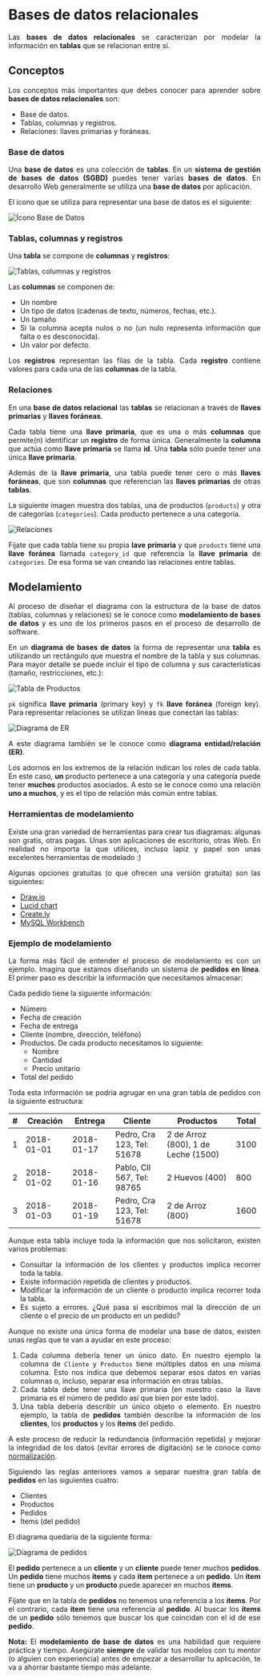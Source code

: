 <div align="justify">


# Bases de datos relacionales

Las **bases de datos relacionales** se caracterizan por modelar la información en **tablas** que se relacionan entre sí.

## Conceptos

Los conceptos más importantes que debes conocer para aprender sobre **bases de datos relacionales** son:

* Base de datos.
* Tablas, columnas y registros.
* Relaciones: llaves primarias y foráneas.

### Base de datos

Una **base de datos** es una colección de **tablas**. En un **sistema de gestión de bases de datos \(SGBD\)** puedes tener varias **bases de datos**. En desarrollo Web generalmente se utiliza una **base de datos** por aplicación.

El ícono que se utiliza para representar una base de datos es el siguiente:

![&#xCD;cono Base de Datos](https://s3.amazonaws.com/makeitreal/images/books/database-icon.png)

### Tablas, columnas y registros

Una **tabla** se compone de **columnas** y **registros**:

![Tablas, columnas y registros](https://s3.amazonaws.com/makeitreal/images/books/table-columns-rows.png)

Las **columnas** se componen de:

* Un nombre
* Un tipo de datos \(cadenas de texto, números, fechas, etc.\).
* Un tamaño
* Si la columna acepta nulos o no \(un nulo representa información que falta o es desconocida\).
* Un valor por defecto.

Los **registros** representan las filas de la tabla. Cada **registro** contiene valores para cada una de las **columnas** de la tabla.

### Relaciones

En una **base de datos relacional** las **tablas** se relacionan a través de **llaves primarias** y **llaves foráneas**.

Cada tabla tiene una **llave primaria**, que es una o más **columnas** que permite\(n\) identificar un **registro** de forma única. Generalmente la **columna** que actúa como **llave primaria** se llama **id**. Una **tabla** sólo puede tener una única **llave primaria**.

Además de la **llave primaria**, una tabla puede tener cero o más **llaves foráneas**, que son **columnas** que referencian las **llaves primarias** de otras **tablas**.

La siguiente imagen muestra dos tablas, una de productos \(`products`\) y otra de categorías \(`categories`\). Cada producto pertenece a una categoría.

![Relaciones](https://s3.amazonaws.com/makeitreal/images/books/table-relations.png)

Fíjate que cada tabla tiene su propia **lave primaria** y que `products` tiene una **llave foránea** llamada `category_id` que referencia la **llave primaria** de `categories`. De esa forma se van creando las relaciones entre tablas.

## Modelamiento

Al proceso de diseñar el diagrama con la estructura de la base de datos \(tablas, columnas y relaciones\) se le conoce como **modelamiento de bases de datos** y es uno de los primeros pasos en el proceso de desarrollo de software.

En un **diagrama de bases de datos** la forma de representar una **tabla** es utilizando un rectángulo que muestra el nombre de la tabla y sus columnas. Para mayor detalle se puede incluir el tipo de columna y sus características \(tamaño, restricciones, etc.\):

![Tabla de Productos](https://s3.amazonaws.com/makeitreal/images/books/products-table.png)

`pk` significa **llave primaria** \(primary key\) y `fk` **llave foránea** \(foreign key\). Para representar relaciones se utilizan líneas que conectan las tablas:

![Diagrama de ER](https://s3.amazonaws.com/makeitreal/images/books/er-diagram.png)

A este diagrama también se le conoce como **diagrama entidad/relación \(ER\)**.

Los adornos en los extremos de la relación indican los roles de cada tabla. En este caso, **un** producto pertenece a una categoría y una categoría puede tener **muchos** productos asociados. A esto se le conoce como una relación **uno a muchos**, y es el tipo de relación más común entre tablas.

### Herramientas de modelamiento

Existe una gran variedad de herramientas para crear tus diagramas: algunas son gratis, otras pagas. Unas son aplicaciones de escritorio, otras Web. En realidad no importa la que utilices, incluso lapiz y papel son unas excelentes herramientas de modelado :\)

Algunas opciones gratuitas \(o que ofrecen una versión gratuita\) son las siguientes:

* [Draw.io](https://www.draw.io/)
* [Lucid chart](https://www.lucidchart.com/)
* [Create.ly](https://creately.com/diagram-type/template/gdsgxpcv/database-diagram)
* [MySQL Workbench](https://www.mysql.com/products/workbench/)

### Ejemplo de modelamiento

La forma más fácil de entender el proceso de modelamiento es con un ejemplo. Imagina que estamos diseñando un sistema de **pedidos en línea**. El primer paso es describir la información que necesitamos almacenar:

Cada pedido tiene la siguiente información:

* Número
* Fecha de creación
* Fecha de entrega
* Cliente \(nombre, dirección, teléfono\)
* Productos. De cada producto necesitamos lo siguiente:
  * Nombre
  * Cantidad
  * Precio unitario
* Total del pedido

Toda esta información se podría agrugar en una gran tabla de pedidos con la siguiente estructura:

| \# | Creación | Entrega | Cliente | Productos | Total |
| --- | --- | --- | --- | --- | --- |
| 1 | 2018-01-01 | 2018-01-17 | Pedro, Cra 123, Tel: 51678 | 2 de Arroz \(800\), 1 de Leche \(1500\) | 3100 |
| 2 | 2018-01-02 | 2018-01-16 | Pablo, Cll 567, Tel: 98765 | 2 Huevos \(400\) | 800 |
| 3 | 2018-01-03 | 2018-01-19 | Pedro, Cra 123, Tel: 51678 | 2 de Arroz \(800\) | 1600 |

Aunque esta tabla incluye toda la información que nos solicitaron, existen varios problemas:

* Consultar la información de los clientes y productos implica recorrer toda la tabla.
* Existe información repetida de clientes y productos.
* Modificar la información de un cliente o producto implica recorrer toda la tabla.
* Es sujeto a errores. ¿Qué pasa si escribimos mal la dirección de un cliente o el precio de un producto en un pedido?

Aunque no existe una única forma de modelar una base de datos, existen unas reglas que te van a ayudar en este proceso:

1. Cada columna debería tener un único dato. En nuestro ejemplo la columna de `Cliente` y `Productos` tiene múltiples datos en una misma columna. Esto nos indica que debemos separar esos datos en varias columnas o, incluso, separar esa información en otras tablas.
2. Cada tabla debe tener una llave primaria \(en nuestro caso la llave primaria es el número de pedido así que bien por este lado\).
3. Una tabla debería describir un único objeto o elemento. En nuestro ejemplo, la tabla de **pedidos** también describe la información de los **clientes**, los **productos** y los **ítems** del pedido.

A este proceso de reducir la redundancia \(información repetida\) y mejorar la integridad de los datos \(evitar errores de digitación\) se le conoce como [normalización](https://es.wikipedia.org/wiki/Normalización_de_bases_de_datos).

Siguiendo las reglas anteriores vamos a separar nuestra gran tabla de **pedidos** en las siguientes cuatro:

* Clientes
* Productos
* Pedidos
* Ítems \(del pedido\)

El diagrama quedaría de la siguiente forma:

![Diagrama de pedidos](https://s3.amazonaws.com/makeitreal/images/books/orders-er-diagram.png)

El **pedido** pertenece a un **cliente** y un **cliente** puede tener muchos **pedidos**. Un **pedido** tiene muchos **ítems** y cada **ítem** pertenece a un **pedido**. Un **ítem** tiene un **producto** y un **producto** puede aparecer en muchos **ítems**.

Fíjate que en la tabla de **pedidos** no tenemos una referencia a los **ítems**. Por el contrario, cada **ítem** tiene una referencia al **pedido**. Al buscar los **ítems** de un **pedido** sólo tenemos que buscar los que coincidan con el id de ese **pedido**.

**Nota:** El **modelamiento de base de datos** es una habilidad que requiere práctica y tiempo. Asegúrate **siempre** de validar tus modelos con tu mentor \(o alguien con experiencia\) antes de empezar a desarrollar tu aplicación, te va a ahorrar bastante tiempo más adelante.


</div>
